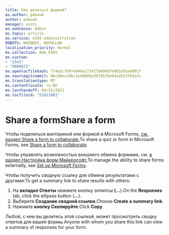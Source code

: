 ```yaml
---
title: Как делиться формой?
ms.author: pebaum
author: pebaum
manager: scotv
ms.audience: Admin
ms.topic: article
ms.service: o365-administration
ROBOTS: NOINDEX, NOFOLLOW
localization_priority: Normal
ms.collection: Adm_O365
ms.custom:
- "2543"
- "9000672"
ms.openlocfilehash: f74e2c7697e040a17341794968fe901dfea0091f
ms.sourcegitcommit: 8bc60ec34bc1e40685e3976576e04a2623f63a7c
ms.translationtype: MT
ms.contentlocale: ru-RU
ms.lasthandoff: 04/15/2021
ms.locfileid: "51811001"
---
```

# <a name="share-a-form"></a><span data-ttu-id="69fd0-102">Share a form</span><span class="sxs-lookup"><span data-stu-id="69fd0-102">Share a form</span></span>

<span data-ttu-id="69fd0-103">Чтобы поделиться викториной или формой в Microsoft Forms, [см. раздел Share a form to collaborate.](https://support.office.com/article/Share-a-form-to-collaborate-d5bb5cf0-8401-4c15-bb8c-8e108cd7e69b)</span><span class="sxs-lookup"><span data-stu-id="69fd0-103">To share a quiz or form in Microsoft Forms, see [Share a form to collaborate](https://support.office.com/article/Share-a-form-to-collaborate-d5bb5cf0-8401-4c15-bb8c-8e108cd7e69b).</span></span>

<span data-ttu-id="69fd0-104">Чтобы управлять возможностью внешнего обмена формами, см. [в раздел Настройка форм Майкрософт.](https://support.office.com/article/set-up-microsoft-forms-cc52287a-4550-464d-9a1b-457bf9df2240)</span><span class="sxs-lookup"><span data-stu-id="69fd0-104">To manage the ability to share forms externally, see [Set up Microsoft Forms](https://support.office.com/article/set-up-microsoft-forms-cc52287a-4550-464d-9a1b-457bf9df2240).</span></span> 

<span data-ttu-id="69fd0-105">Чтобы получить сводную ссылку для обмена результатами с другими:</span><span class="sxs-lookup"><span data-stu-id="69fd0-105">To get a summary link to share results with others:</span></span>

1. <span data-ttu-id="69fd0-106">На **вкладке Ответы** нажмите кнопку эллипсы **(...**).</span><span class="sxs-lookup"><span data-stu-id="69fd0-106">On the **Responses** tab, click the ellipses button (**...**).</span></span>
3. <span data-ttu-id="69fd0-107">Выберите **Создание сводной ссылки**.</span><span class="sxs-lookup"><span data-stu-id="69fd0-107">Choose **Create a summary link**.</span></span>
4. <span data-ttu-id="69fd0-108">Нажмите **кнопку Скопируйте**.</span><span class="sxs-lookup"><span data-stu-id="69fd0-108">Click **Copy**.</span></span>

<span data-ttu-id="69fd0-109">Любой, с кем вы делитесь этой ссылкой, может просмотреть сводку ответов для вашей формы.</span><span class="sxs-lookup"><span data-stu-id="69fd0-109">Anyone with whom you share this link can view a summary of responses for your form.</span></span>